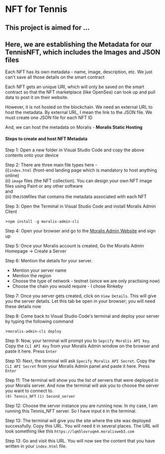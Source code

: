 <html>
<body>
<h1>NFT for Tennis</h1>
<h2>This project is aimed for ...</h2>
<h2>Here, we are establishing the Metadata for our TennisNFT, which includes the Images and JSON files</h2>
<p>Each NFT has its own metadata - name, image, description, etc. We just can't save all those details on the smart contract </p>
<p>Each NFT gets an unique URI, which will only be saved on the smart contract so that the NFT marketplace (like OpenSea) can look up and pull data to post it on their website. </p>
<p>However, it is not hosted on the blockchain. We need an external URL to host the metadata. By external URL, I mean the link to the JSON file. We must create one JSON file for each NFT ID </p>
<p>And, we can host the metadata on Moralis - <strong>Moralis Static Hosting</strong> </p>
<h4>Steps to create and host NFT Metadata</h4>
<p>Step 1: Open a new folder in Visual Studio Code and copy the above contents onto your device </p>
<p>Step 2: There are three main file types here - <br>
(i)<code>index.html</code> (front-end landing page which is mandatory to host anything online)<br>
(ii)  <code>image</code> files (the NFT collection). You can design your own NFT image files using Paint or any other software<br>
and <br>
(iii) the<code>JSON</code>files that contains the metadata associated with each NFT</p>
<p>Step 3: Open the Terminal in Visual Studio Code and install Moralis Admin Client</p>
<p>><code>npm install -g moralis-admin-cli</code></p>
<p>Step 4: Open your browser and go to the <a href="admin.moralis.io" target="_blank">Moralis Admin Website</a> and sign up</p>
<p>Step 5: Once your Moralis account is created, Go the Moralis Admin Homepage -> Create a Server</p>
<p>Step 6: Mention the details for your server.</p>
<ul>
    <li>Mention your server name</li>
    <li>Mention the region</li>
    <li>Choose the type of network - testnet (since we are only practising now)</li>
    <li>Choose the chain you would require - I chose Rinkeby</li>
</ul>
<p>Step 7: Once you server gets created, click on <code>View Details</code>. This will give you the server details. Let this tab be open in your browser; you will need these details now</p>
<p>Step 8: Come back to Visual Studio Code's terminal and deploy your server by typing the following command</p>
<p>><code>moralis-admin-cli deploy</code></p>
<p>Step 9: Now, your terminal will prompt you to <code>Sepcify Moralis API key</code>. Copy the <code>CLI API Key</code> from your Moralis Admin window on the browser and paste it here. Press <code>Enter</code></p>
<p>Step 10: Next, the terminal will ask <code>Specify Moralis API Secret</code>. Copy the <code>CLI API Secret</code> from your Moralis Admin panel and paste it here. Press <code>Enter</code></p>
<p>Step 11: The terminal will show you the list of servers that were deployed in your Moralis server. And now the terminal will ask you to choose the server you want to connect to.
<br>
<code>(0) Tennis_NFT</code>
<code>(1) Second_server</code>
<p>Step 12: Choose the server instance you are running now. In my case, I am running this Tennis_NFT server. So I have input <code>0</code> in the terminal.</p>
<p>Step 13: The terminal will give you the site where the site was deployed successfully. Copy this URL. You will need it in several places. The URL will look something like this <code>https://lqm5lovruqm4.moralisweb3.com</code></p>
<p>Step 13: Go and visit this URL. You will now see the content that you have written in your <code>index.html</code> file.</p>





</body>
</html>